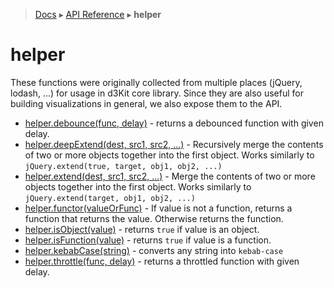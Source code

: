 > [Docs](../../TableOfContent.md) ▸ [API Reference](index.md) ▸ **helper**

# helper

These functions were originally collected from multiple places (jQuery, lodash, ...) for usage in d3Kit core library. Since they are also useful for building visualizations in general, we also expose them to the API.

* [helper.debounce(func, delay)](https://lodash.com/docs/4.16.4#debounce) - returns a debounced function with given delay.
* [helper.deepExtend(dest, src1, src2, ...)](Helper.md#deepExtend) - Recursively merge the contents of two or more objects together into the first object. Works similarly to `jQuery.extend(true, target, obj1, obj2, ...)`
* [helper.extend(dest, src1, src2, ...)](Helper.md#extend) - Merge the contents of two or more objects together into the first object. Works similarly to `jQuery.extend(target, obj1, obj2, ...)`
* [helper.functor(valueOrFunc)](https://github.com/d3/d3-3.x-api-reference/blob/master/Internals#functor) - If value is not a function, returns a function that returns the value. Otherwise returns the function.
* [helper.isObject(value)](https://lodash.com/docs/4.16.4#isObject) - returns `true` if value is an object.
* [helper.isFunction(value)](https://lodash.com/docs/4.16.4#isFunction) - returns `true` if value is a function.
* [helper.kebabCase(string)](https://lodash.com/docs/4.16.4#kebabCase) - converts any string into `kebab-case`
* [helper.throttle(func, delay)](https://lodash.com/docs/4.16.4#throttle) - returns a throttled function with given delay.
